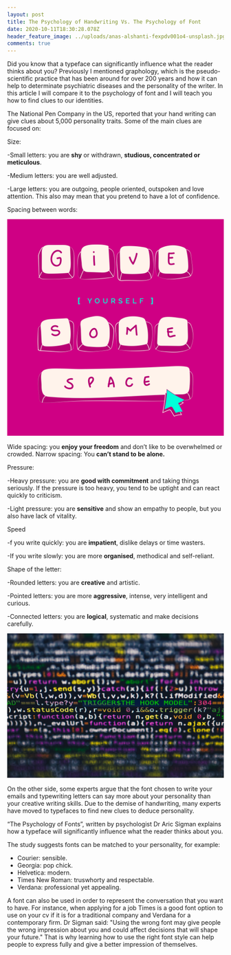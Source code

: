 ```yaml
---
layout: post
title: The Psychology of Handwriting Vs. The Psychology of Font
date: 2020-10-11T18:30:28.078Z
header_feature_image: ../uploads/anas-alshanti-fexpdv001o4-unsplash.jpg
comments: true
---
```

Did you know that a typeface can significantly influence what the reader thinks about you? Previously I mentioned graphology, which is the pseudo-scientific practice that has been around for over 200 years and how it can help to determinate psychiatric diseases and the personality of the writer. In this article I will compare it to the psychology of font and I will teach you how to find clues to our identities.

The National Pen Company in the US, reported that your hand writing can give clues about 5,000 personality traits. Some of the main clues are focused on: 

Size:

\-Small letters: you are **shy** or withdrawn, **studious, concentrated or meticulous**.

\-Medium letters: you are well adjusted.

\-Large letters: you are outgoing, people oriented, outspoken and love attention. This also may mean that you pretend to have a lot of confidence.

Spacing between words:

![](../uploads/united-nations-covid-19-response-tocmy_axt3w-unsplash.jpg)

Wide spacing: you **enjoy your freedom** and don’t like to be overwhelmed or crowded.
Narrow spacing: You **can’t stand to be alone.**

Pressure:

\-Heavy pressure: you are **good with commitment** and taking things seriously. If the pressure is too heavy, you tend to be uptight and can react quickly to criticism. 

\-Light pressure: you are **sensitive** and show an empathy to people, but you also have lack of vitality.

Speed

\-f you write quickly: you are **impatient**, dislike delays or time wasters.

\-If you write slowly: you are more **organised**, methodical and self-reliant.

Shape of the letter:

\-Rounded letters: you are **creative** and artistic.

\-Pointed letters: you are more **aggressive**, intense, very intelligent and curious.

\-Connected letters: you are **logical**, systematic and make decisions carefully.

![](../uploads/markus-spiske-rwkhlvk-bsm-unsplash.jpg)

On the other side, some experts argue that the font chosen to write your emails and typewriting letters can say more about your personality than your creative writing skills. Due to the demise of handwriting, many experts have moved to typefaces to find new clues to deduce personality.

“The Psychology of Fonts”, written by psychologist Dr Aric Sigman explains how a typeface will significantly influence what the reader thinks about you.  

The study suggests fonts can be matched to your personality, for example:

* Courier: sensible.
* Georgia: pop chick.
* Helvetica: modern.
* Times New Roman: truswhorty and respectable.
* Verdana: professional yet appealing.

A font can also be used in order to represent the conversation that you want to have. For instance, when applying for a job Times is a good font option to use on your cv if it is for a traditional company and Verdana for a contemporary firm.
Dr Sigman said: "Using the wrong font may give people the wrong impression about you and could affect decisions that will shape your future."
That is why learning how to use the right font style can help people to express fully and give a better impression of themselves.